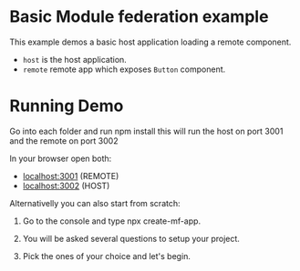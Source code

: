 # Basic Module federation example

This example demos a basic host application loading a remote component.

- `host` is the host application.
- `remote` remote app which exposes `Button` component.

# Running Demo

 Go into each folder and run npm install this will run the host on port 3001 and the remote on port 3002

 In your browser open both:
 - [localhost:3001](http://localhost:3001/) (REMOTE)
- [localhost:3002](http://localhost:3002/) (HOST)


 Alternativelly you can also start from scratch:

 1. Go to the console and type npx create-mf-app.

 2. You will be asked several questions to setup your project.

 3. Pick the ones of your choice and let's begin.
